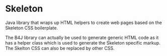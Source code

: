# Skeleton
Java library that wraps up HTML helpers to create web pages based on the Skeleton CSS boilerplate.

The B4J library can actually be used to generate generic HTML code as it has a helper class which is used to generate the Skeleton specific markup. The Skelton CSS can also be replaced by other CSS.
